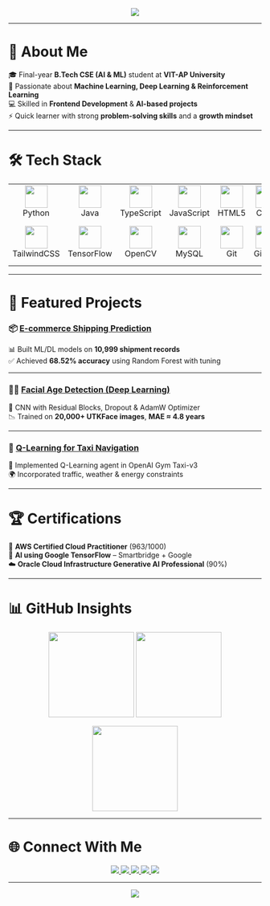 <!-- 🌈 Colorful Animated Header -->
<p align="center">
  <img src="https://readme-typing-svg.herokuapp.com?font=Fira+Code&weight=600&size=30&pause=1000&color=00F9FF&center=true&vCenter=true&width=800&lines=👋+Hi,+I'm+Narayana+Harsha+Vardhan;🎓+B.Tech+CSE+(AI+%26+ML);🤖+AI%2FML+Enthusiast;💻+Frontend+Developer;🚀+Always+Learning+Always+Building" />
</p>

---

# 🌟 About Me  

🎓 Final-year **B.Tech CSE (AI & ML)** student at **VIT-AP University**  
🤖 Passionate about **Machine Learning, Deep Learning & Reinforcement Learning**  
💻 Skilled in **Frontend Development** & **AI-based projects**  
⚡ Quick learner with strong **problem-solving skills** and a **growth mindset**  

---

# 🛠️ Tech Stack  

<p align="center">
  <table>
    <tr>
      <td align="center" width="100">
        <img src="https://skillicons.dev/icons?i=python" width="45"/><br>Python
      </td>
      <td align="center" width="100">
        <img src="https://skillicons.dev/icons?i=java" width="45"/><br>Java
      </td>
      <td align="center" width="100">
        <img src="https://skillicons.dev/icons?i=ts" width="45"/><br>TypeScript
      </td>
      <td align="center" width="100">
        <img src="https://skillicons.dev/icons?i=js" width="45"/><br>JavaScript
      </td>
      <td align="center" width="100">
        <img src="https://skillicons.dev/icons?i=html" width="45"/><br>HTML5
      </td>
      <td align="center" width="100">
        <img src="https://skillicons.dev/icons?i=css" width="45"/><br>CSS3
      </td>
      <td align="center" width="100">
        <img src="https://skillicons.dev/icons?i=react" width="45"/><br>React
      </td>
    </tr>
    <tr>
      <td align="center" width="100">
        <img src="https://skillicons.dev/icons?i=tailwind" width="45"/><br>TailwindCSS
      </td>
      <td align="center" width="100">
        <img src="https://skillicons.dev/icons?i=tensorflow" width="45"/><br>TensorFlow
      </td>
      <td align="center" width="100">
        <img src="https://skillicons.dev/icons?i=opencv" width="45"/><br>OpenCV
      </td>
      <td align="center" width="100">
        <img src="https://skillicons.dev/icons?i=mysql" width="45"/><br>MySQL
      </td>
      <td align="center" width="100">
        <img src="https://skillicons.dev/icons?i=git" width="45"/><br>Git
      </td>
      <td align="center" width="100">
        <img src="https://skillicons.dev/icons?i=github" width="45"/><br>GitHub
      </td>
      <td align="center" width="100">
        <img src="https://skillicons.dev/icons?i=vscode" width="45"/><br>VS Code
      </td>
    </tr>
  </table>
</p>

---

# 🚀 Featured Projects  

### 📦 [E-commerce Shipping Prediction](https://github.com/Harsha2614/Ecommerce-shipping-prediction-using-Machine-learning-.git)  
📊 Built ML/DL models on **10,999 shipment records**  
✅ Achieved **68.52% accuracy** using Random Forest with tuning  

---

### 🧑‍🦱 [Facial Age Detection (Deep Learning)](https://drive.google.com/file/d/1bkzv-kdfWnyhbELZ7BmSsMvNMHBUwB6S/view?usp=sharing)  
📸 CNN with Residual Blocks, Dropout & AdamW Optimizer  
📉 Trained on **20,000+ UTKFace images**, **MAE ≈ 4.8 years**  

---

### 🚕 [Q-Learning for Taxi Navigation](https://github.com/Harsha2614/Q-Learning-for-Autonomous-Taxi-Navigation.git)  
🧩 Implemented Q-Learning agent in OpenAI Gym Taxi-v3  
🌍 Incorporated traffic, weather & energy constraints  

---

# 🏆 Certifications  

🏅 **AWS Certified Cloud Practitioner** (963/1000)  
🤖 **AI using Google TensorFlow** – Smartbridge + Google  
☁️ **Oracle Cloud Infrastructure Generative AI Professional** (90%)  

---

# 📊 GitHub Insights  

<p align="center">
  <img src="https://github-readme-stats.vercel.app/api?username=Harsha2614&show_icons=true&theme=gruvbox&hide_border=true" height="170"/>
  <img src="https://github-readme-streak-stats.herokuapp.com?user=Harsha2614&theme=gruvbox&hide_border=true" height="170"/>
</p>

<p align="center">
  <img src="https://github-readme-stats.vercel.app/api/top-langs/?username=Harsha2614&layout=compact&theme=gruvbox&hide_border=true" height="170"/>
</p>

---

# 🌐 Connect With Me  

<p align="center">
  <a href="mailto:harsha.rmb31@gmail.com">
    <img src="https://img.shields.io/badge/📧_Email-D14836?style=for-the-badge&logo=gmail&logoColor=white" />
  </a>
  <a href="https://www.linkedin.com/in/harsha-vardhan-narayana-2201b6278/">
    <img src="https://img.shields.io/badge/💼_LinkedIn-0A66C2?style=for-the-badge&logo=linkedin&logoColor=white" />
  </a>
  <a href="https://github.com/Harsha2614">
    <img src="https://img.shields.io/badge/🐙_GitHub-181717?style=for-the-badge&logo=github&logoColor=white" />
  </a>
  <a href="https://leetcode.com/u/harsha310/">
    <img src="https://img.shields.io/badge/🧩_LeetCode-FFA116?style=for-the-badge&logo=leetcode&logoColor=white" />
  </a>
  <a href="https://www.credly.com/users/harsha-vardhan-narayana">
    <img src="https://img.shields.io/badge/🎖️_Credly-FF6B00?style=for-the-badge&logo=credly&logoColor=white" />
  </a>
</p>

---

<p align="center">
  <img src="https://capsule-render.vercel.app/api?type=waving&color=gradient&height=120&section=footer&text=🌈+Thanks+for+Visiting!+🚀&fontSize=30&fontColor=ffffff"/>
</p>
